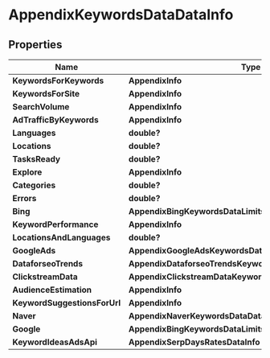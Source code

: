 # AppendixKeywordsDataDataInfo


## Properties

| Name | Type | Description | Notes |
|------------ | ------------- | ------------- | -------------|
**KeywordsForKeywords** | **AppendixInfo** |  |[optional]|
**KeywordsForSite** | **AppendixInfo** |  |[optional]|
**SearchVolume** | **AppendixInfo** |  |[optional]|
**AdTrafficByKeywords** | **AppendixInfo** |  |[optional]|
**Languages** | **double?** |  |[optional]|
**Locations** | **double?** |  |[optional]|
**TasksReady** | **double?** |  |[optional]|
**Explore** | **AppendixInfo** |  |[optional]|
**Categories** | **double?** |  |[optional]|
**Errors** | **double?** |  |[optional]|
**Bing** | **AppendixBingKeywordsDataLimitsRatesDataInfo** |  |[optional]|
**KeywordPerformance** | **AppendixInfo** |  |[optional]|
**LocationsAndLanguages** | **double?** |  |[optional]|
**GoogleAds** | **AppendixGoogleAdsKeywordsDataLimitsRatesDataInfo** |  |[optional]|
**DataforseoTrends** | **AppendixDataforseoTrendsKeywordsDataLimitsRatesDataInfo** |  |[optional]|
**ClickstreamData** | **AppendixClickstreamDataKeywordsDataLimitsRatesDataInfo** |  |[optional]|
**AudienceEstimation** | **AppendixInfo** |  |[optional]|
**KeywordSuggestionsForUrl** | **AppendixInfo** |  |[optional]|
**Naver** | **AppendixNaverKeywordsDataDataInfo** |  |[optional]|
**Google** | **AppendixBingKeywordsDataLimitsRatesDataInfo** |  |[optional]|
**KeywordIdeasAdsApi** | **AppendixSerpDaysRatesDataInfo** |  |[optional]|